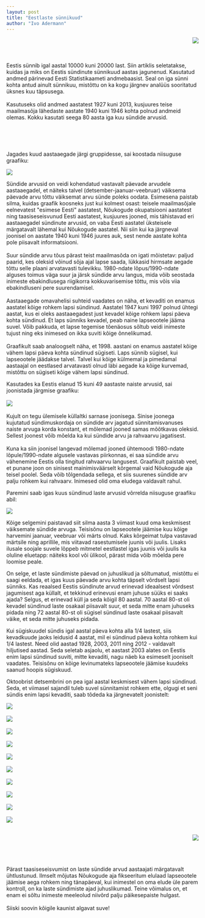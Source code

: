 ```yaml
---
layout: post
title: "Eestlaste sünnikuud"
author: "Ivo Adermann"
---
```


<div>
  <img style="float: right;" src="/images/beebi67.png">
  <br><br><br>
  <p>Eestis sünnib igal aastal 10000 kuni 20000 last. Siin artiklis seletatakse, kuidas ja miks on Eestis sündinute sünnikuud aastas jagunenud. Kasutatud andmed pärinevad Eesti Statistikaameti andmebaasist. Seal on iga sünni kohta antud ainult sünnikuu, mistõttu on ka kogu järgnev analüüs sooritatud üksnes kuu täpsusega.<br><br>
  Kasutuseks olid andmed aastatest 1927 kuni 2013, kusjuures teise maailmasõja lähedaste aastate 1940 kuni 1946 kohta polnud andmeid olemas. Kokku kasutati seega 80 aasta iga kuu sündide arvusid.</p>
  <br><br><br>
</div>

Jagades kuud aastaaegade järgi gruppidesse, sai koostada niisuguse graafiku:

![](/images/aastaajad.png)

Sündide arvusid on veidi kohendatud vastavalt päevade arvudele aastaaegadel, et näiteks talvel (detsember-jaanuar-veebruar) väiksema päevade arvu tõttu väiksemat arvu sünde poleks oodata. Esimesena paistab silma, kuidas graafik koosneks just kui kolmest osast: teisele maailmasõjale eelnevatest "esimese Eesti" aastatest, Nõukogude okupatsiooni aastatest ning taasiseseisvunud Eesti aastatest, kusjuures jooned, mis tähistavad eri aastaaegadel sündinute arvusid, on vaba Eesti aastatel üksteisele märgatavalt lähemal kui Nõukogude aastatel. Nii siin kui ka järgneval joonisel on aastate 1940 kuni 1946 juures auk, sest nende aastate kohta pole piisavalt informatsiooni.<br><br>
Suur sündide arvu tõus pärast teist maailmasõda on igati mõistetav: paljud paarid, kes oleksid võinud sõja ajal lapse saada, lükkasid hirmsate aegade tõttu selle plaani arvatavasti tulevikku. 1980-ndate lõpus/1990-ndate alguses toimus väga suur ja järsk sündide arvu langus, mida võib seostada inimeste ebakindlusega riigikorra kokkuvarisemise tõttu, mis võis viia ebakindluseni pere suurendamisel.<br><br>
Aastaaegade omavahelisi suhteid vaadates on näha, et kevaditi on enamus aastatel kõige rohkem lapsi sündinud. Aastatel 1947 kuni 1997 polnud ühtegi aastat, kus ei oleks aastaaegadest just kevadel kõige rohkem lapsi päeva kohta sündinud. Et laps sünniks kevadel, peab naine lapseootele jääma suvel. Võib pakkuda, et lapse tegemise tõenäosus sõltub veidi inimeste tujust ning eks inimesed on ikka suviti kõige õnnelikumad.<br><br>
Graafikult saab analoogselt näha, et 1998. aastani on enamus aastatel kõige vähem lapsi päeva kohta sündinud sügiseti. Laps sünnib sügisel, kui lapseootele jäädakse talvel. Talvel kui kõige külmemal ja pimedamal aastaajal on eestlased arvatavasti olnud läbi aegade ka kõige kurvemad, mistõttu on sügiseti kõige vähem lapsi sündinud.

Kasutades ka Eestis elanud 15 kuni 49 aastaste naiste arvusid, sai joonistada järgmise graafiku:<br><br>![](/images/lkesk.png)<br><br>
Kujult on tegu ülemisele küllaltki sarnase joonisega. Sinise joonega kujutatud sündimuskordaja on sündide arv jagatud sünnitamisvanuses naiste arvuga korda konstant, et mõlemad jooned samas mõõtkavas oleksid. Sellest joonest võib mõelda ka kui sündide arvu ja rahvaarvu jagatisest.<br><br>
Kuna ka siin joonisel langevad mõlemad jooned ühtemoodi 1980-ndate lõpule/1990-ndate algusele vastavas piirkonnas, ei saa sündide arvu vähenemine Eestis olla tingitud rahvaarvu langusest. Graafikult paistab veel, et punane joon on sinisest mainimisväärselt kõrgemal vaid Nõukogude aja teisel poolel. Seda võib tõlgendada sellega, et siis suurenes sündide arv palju rohkem kui rahvaarv. Inimesed olid oma eludega valdavalt rahul.

Paremini saab igas kuus sündinud laste arvusid võrrelda niisuguse graafiku abil:

![](/images/qkesk.png)

Kõige selgemini paistavad siit silma aasta 3 viimast kuud oma keskmisest väiksemate sündide arvuga. Teisisõnu on lapseootele jäämise kuu kõige harvemini jaanuar, veebruar või märts olnud. Kaks kõrgeimat tulpa vastavad märtsile ning aprillile, mis viitavad rasestumisele juunis või juulis. Lisaks ilusale soojale suvele lõppeb mitmetel eestlastel igas juunis või juulis ka oluline eluetapp: näiteks kool või ülikool, pärast mida võib mõelda pere loomise peale.

On selge, et laste sündimiste päevad on juhuslikud ja sõltumatud, mistõttu ei saagi eeldada, et igas kuus päevade arvu kohta täpselt võrdselt lapsi sünniks. Kas reaalsed Eestis sündinute arvud erinevad ideaalsest võrdsest jagumisest aga küllalt, et tekkinud erinevusi enam juhuse süüks ei saaks ajada? Selgus, et erinevad küll ja seda kõigil 80 aastal. 70 aastal 80-st oli kevadel sündinud laste osakaal piisavalt suur, et seda mitte enam juhuseks pidada ning 72 aastal 80-st oli sügisel sündinud laste osakaal piisavalt väike, et seda mitte juhuseks pidada.

Kui sügiskuudel sündis igal aastal päeva kohta alla 1/4 lastest, siis kevadkuude jaoks leidusid 4 aastat, mil ei sündinud päeva kohta rohkem kui 1/4 lastest. Need olid aastad 1928, 2003, 2011 ning 2012 - valdavalt hiljutised aastad. Seda seletab asjaolu, et aastast 2003 alates on Eestis enim lapsi sündinud suviti, mitte kevaditi, nagu näeb ka esimeselt jooniselt vaadates. Teisisõnu on kõige levinumateks lapseootele jäämise kuudeks saanud hoopis sügiskuud.

<p>Oktoobrist detsembrini on pea igal aastal keskmisest vähem lapsi sündinud. Seda, et viimasel sajandil tuleb suvel sünnitamist rohkem ette, olgugi et seni sündis enim lapsi kevaditi, saab tõdeda ka järgnevatelt joonistelt:</p>


![](/images/q1927.png)
<br><br>
![](/images/q1937.png)
<br><br>
![](/images/q1947.png)
<br><br>
![](/images/q1957.png)
<br><br>
![](/images/q1967.png)
<br><br>
![](/images/q1977.png)
<br><br>
![](/images/q1987.png)
<br><br>
![](/images/q1997.png)
<br><br>
![](/images/q2007.png)
<br><br>
![](/images/q2013.png)
<br><br>
<div>
  <img style="float: right;" src="/images/beebi67.3.png">
  <br><br><br><br>
  <p>Pärast taasiseseisvumist on laste sündide arvud aastaajati märgatavalt ühtlustunud. Ilmselt mõjutas Nõukogude aja fikseeritum elulaad lapseootele jäämise aega rohkem ning tänapäeval, kui inimestel on oma elude üle parem kontroll, on ka laste sündimiste ajad juhuslikumad. Teine võimalus on, et enam ei sõltu inimeste meeleolud niivõrd palju päikesepaiste hulgast.<br><br>Siiski soovin kõigile kaunist algavat suve!</p>
</div>
